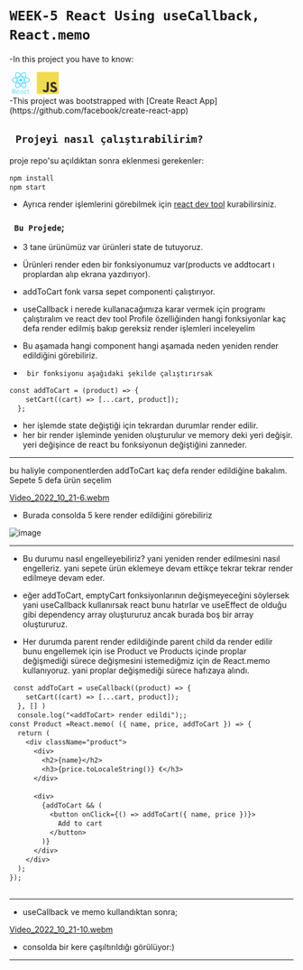 # `WEEK-5 React Using useCallback, React.memo`

-In this project you have to know:
<div>
  <img src="https://github.com/devicons/devicon/blob/master/icons/react/react-original-wordmark.svg" title="React" alt="React" width="40" height="40"/>&nbsp; <img src="https://github.com/devicons/devicon/blob/master/icons/javascript/javascript-original.svg" title="Git" **alt="Git" width="40" height="40"/>
  
</div>
-This project was bootstrapped with [Create React App](https://github.com/facebook/create-react-app)

##  ` Projeyi nasıl çalıştırabilirim?`

proje repo'su açıldıktan sonra eklenmesi gerekenler:
```
npm install
npm start
```
- Ayrıca render işlemlerini görebilmek için [react dev tool](https://github.com/facebook/react/tree/main/packages/react-devtools#the-react-tab-doesnt-show-up) kurabilirsiniz.

### ` Bu Projede`;
- 3 tane ürünümüz var ürünleri state de tutuyoruz.
- Ürünleri render eden bir fonksiyonumuz var(products ve addtocart ı proplardan alıp ekrana yazdırıyor).
- addToCart fonk varsa sepet componenti çalıştırıyor.

- useCallback i nerede kullanacağımıza karar vermek için programı çalıştıralım ve react dev tool Profile özelliğinden hangi fonksiyonlar kaç defa render edilmiş bakıp gereksiz render işlemleri inceleyelim
- Bu aşamada hangi component hangi aşamada neden yeniden render edildiğini görebiliriz.

- ``` bir fonksiyonu aşağıdaki şekilde çalıştırırsak```
```
const addToCart = (product) => {
    setCart((cart) => [...cart, product]);
  };
  ```
- her işlemde state değiştiği için tekrardan durumlar render edilir.
- her bir render işleminde yeniden oluşturulur ve memory deki yeri değişir. yeri değişince de react bu fonksiyonun değiştiğini zanneder.

----

bu haliyle componentlerden addToCart kaç defa render edildiğine bakalım. Sepete 5 defa ürün seçelim

[Video_2022_10_21-6.webm](https://user-images.githubusercontent.com/109158340/197275887-7bda9382-a316-4533-a9a2-2e014003d731.webm)

- Burada consolda 5 kere render edildiğini görebiliriz

![image](https://user-images.githubusercontent.com/109158340/197276661-403d10cf-4efa-4545-a14d-872d7e09bb26.png)

----

- Bu durumu nasıl engelleyebiliriz? yani yeniden render edilmesini nasıl engelleriz. yani sepete ürün eklemeye devam ettikçe tekrar tekrar render edilmeye devam eder.
- eğer addToCart, emptyCart fonksiyonlarının değişmeyeceğini söylersek yani useCallback kullanırsak react bunu hatırlar ve useEffect de olduğu gibi dependency array oluştururuz ancak burada boş bir array oluştururuz.

- Her durumda parent render edildiğinde parent child da render edilir bunu engellemek için ise Product ve Products içinde proplar değişmediği sürece değişmesini istemediğmiz  için de React.memo kullanıyoruz. yani proplar değişmediği sürece hafızaya alındı.

```
 const addToCart = useCallback((product) => {
    setCart((cart) => [...cart, product]);
  }, [] )
  console.log("<addToCart> render edildi");;
const Product =React.memo( ({ name, price, addToCart }) => {
  return (
    <div className="product">
      <div>
        <h2>{name}</h2>
        <h3>{price.toLocaleString()} €</h3>
      </div>
      
      <div>
        {addToCart && (
          <button onClick={() => addToCart({ name, price })}>
            Add to cart
          </button>
        )}
      </div>
    </div>
  );
});


```
----

* useCallback ve memo kullandıktan sonra;

[Video_2022_10_21-10.webm](https://user-images.githubusercontent.com/109158340/197275046-65a2ed7e-6c95-426b-b5bd-606714427cb5.webm)

- consolda bir kere çaşıltırıldığı görülüyor:)












-----

















